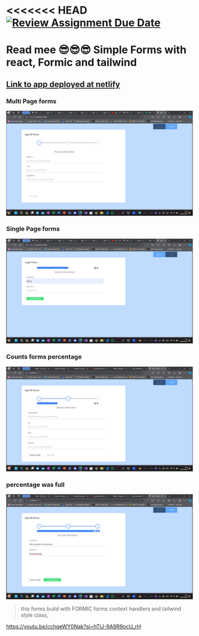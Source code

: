 <<<<<<< HEAD
[![Review Assignment Due Date](https://classroom.github.com/assets/deadline-readme-button-24ddc0f5d75046c5622901739e7c5dd533143b0c8e959d652212380cedb1ea36.svg)](https://classroom.github.com/a/PkgZgD91)
=======

# Read mee 😎😎😎 Simple Forms with react, Formic and tailwind

## [Link to app deployed at netlify ](https://notetodonet.netlify.app/)

### Multi Page forms

![Link to app deployed at netlify ](./images/simple-forms.png)

### Single Page forms

![Link to app deployed at netlify ](./images/forms-single-page.png)

### Counts forms percentage

![Link to app deployed at netlify ](./images/precenteage-count.png)

### percentage was full

![Link to app deployed at netlify ](./images/forms-full-filds.png)

> this forms build with FORMIC forms context handlers and tailwind style class,

https://youtu.be/cchqeWY0Nak?si=hTlJ-9A9R9ocU_rH
